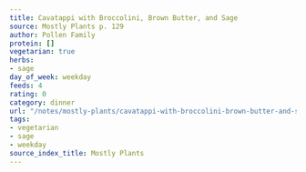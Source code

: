```yaml
---
title: Cavatappi with Broccolini, Brown Butter, and Sage
source: Mostly Plants p. 129
author: Pollen Family
protein: []
vegetarian: true
herbs:
- sage
day_of_week: weekday
feeds: 4
rating: 0
category: dinner
url: "/notes/mostly-plants/cavatappi-with-broccolini-brown-butter-and-sage.html"
tags:
- vegetarian
- sage
- weekday
source_index_title: Mostly Plants
---
```



